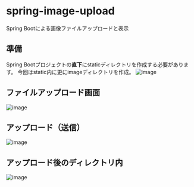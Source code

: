 # spring-image-upload
Spring Bootによる画像ファイルアップロードと表示

## 準備
Spring Bootプロジェクトの**直下**にstaticディレクトリを作成する必要があります。
今回はstatic内に更にimageディレクトリを作成。
![image](https://user-images.githubusercontent.com/47343094/174580946-7a384acf-13ab-46ed-9e07-6965b080c023.png)


## ファイルアップロード画面
![image](https://user-images.githubusercontent.com/47343094/174579671-5703326e-67a9-418f-bf18-5145ed6ac891.png)

## アップロード（送信）
![image](https://user-images.githubusercontent.com/47343094/174579820-a1054654-34cc-4c84-9ae2-7d4708a54f1f.png)

## アップロード後のディレクトリ内
![image](https://user-images.githubusercontent.com/47343094/174580156-af8686ae-8b6e-4ee1-ae55-6ffd1f38b7e9.png)
